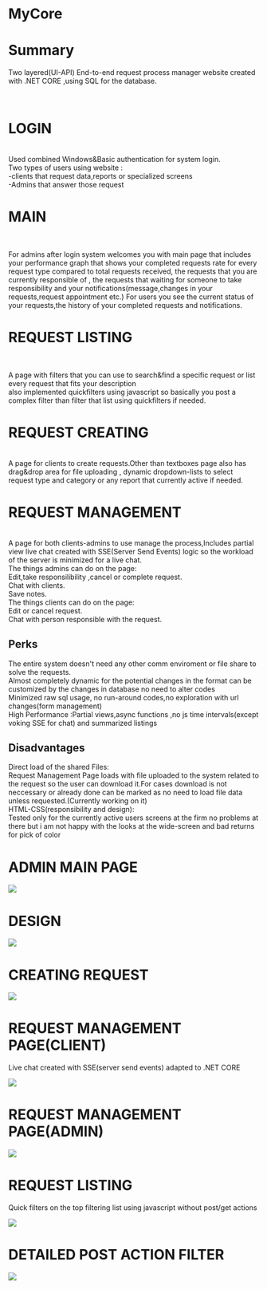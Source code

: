 # MyCore
<h1>Summary</h1>
  Two layered(UI-API)  End-to-end request process manager website created with .NET CORE ,using SQL for the database.

</br><h1>LOGIN</h1></br>
Used combined Windows&Basic authentication for system login.</br>
Two types of users using website : </br>
  -clients that request data,reports or specialized screens</br>
  -Admins that answer those request</br>
<h1>MAIN</h1></br>
 <p> For admins after login system welcomes you with main page that includes your performance graph that shows your completed requests rate for every request type compared to total requests received,
the requests that you are currently responsible of , the requests that waiting for someone to take responsibility and your notifications(message,changes in your requests,request appointment etc.)
For users you see the current status of your requests,the history of your completed requests and notifications.</p>
<h1>REQUEST LISTING</h1></br>
 <p>  A page with filters that you can use to search&find a specific request or list every request that fits your description</br>
also implemented quickfilters using javascript so basically you post a complex filter than filter that list using quickfilters if needed.</br></p>
<h1>REQUEST CREATING</h1></br>
  A page for clients to create requests.Other than textboxes page also has drag&drop area for file uploading , dynamic dropdown-lists to select request type and category or any report that currently active if needed.</br>
<h1>REQUEST MANAGEMENT</h1></br>
  A page for both clients-admins to use manage the process,Includes partial view live chat created with SSE(Server Send Events) logic so the workload of the server is minimized for a live chat.</br>
The things admins can do on the page:</br>
  Edit,take responsilibility ,cancel or complete request.</br>
  Chat with clients. </br>
  Save notes.</br>
The things clients can do on the page:</br>
  Edit or cancel request.</br>
  Chat with person responsible with the request. </br>
<h2>Perks</h2>
The entire system doesn't need any other comm enviroment or file share to solve the requests. </br>
Almost completely dynamic for the potential changes in the format can be customized by the changes in database no need to alter codes</br>
Minimized raw sql usage, no run-around codes,no exploration with url changes(form management)</br>
High Performance :Partial views,async functions ,no js time intervals(except voking SSE for chat) and summarized listings 
<h2>Disadvantages</h2>
Direct load of the shared Files:</br>
Request Management Page loads with file uploaded to the system related to the request so the user can download it.For cases download is not neccessary or already done can be marked as no need to load file data unless requested.(Currently working on it)</br>
HTML-CSS(responsibility and design):</br>
Tested only for the currently active users screens at the firm no problems at there but i am not happy with the looks at the wide-screen and bad returns for pick of color</br>

<h1>ADMIN MAIN PAGE</h1>

<img src='https://github.com/AyberkErdem/MyCore/assets/62530992/0dbdb2e8-c98c-4471-b747-f58db70c4baa'/>
<h1>DESIGN</h1>

<img src='https://github.com/AyberkErdem/MyCore/assets/62530992/90ee3af4-4fac-4f28-a31c-2aa421028932'/>

<h1>CREATING REQUEST</h1>

<img src='https://github.com/AyberkErdem/MyCore/assets/62530992/e03207d5-06b5-424e-b9c2-fe4a6d4e30bb'/>

<h1>REQUEST MANAGEMENT PAGE(CLIENT)</h1>
<p>Live chat created with SSE(server send events) adapted to .NET CORE </p>
<img src='https://github.com/AyberkErdem/MyCore/assets/62530992/2987efd3-96e2-4411-8ad8-919514167246'/>

<h1>REQUEST MANAGEMENT PAGE(ADMIN)</h1>

<img src='https://github.com/AyberkErdem/MyCore/assets/62530992/74a75726-5590-44a8-a16e-76b00f73a7c9'/>

<h1>REQUEST LISTING</h1>
<p>Quick filters on the top filtering list using javascript without post/get actions</p>
<img src='https://github.com/AyberkErdem/MyCore/assets/62530992/9b33c48b-2b9e-4877-8d42-3d3e72c4c923'/>

<h1>DETAILED POST ACTION FILTER</h1>
<img src='https://github.com/AyberkErdem/MyCore/assets/62530992/c9091852-6324-4c65-aae4-eaa13f46d88f'/>
